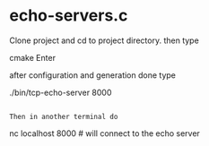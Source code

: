 # echo-servers.c

Clone project and cd to project directory. then type

cmake <path to source> Enter

after configuration and generation done type

./bin/tcp-echo-server 8000
```

Then in another terminal do

```
nc localhost 8000 # will connect to the echo server
```
